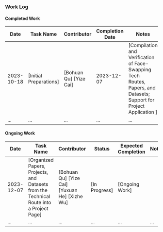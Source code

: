 ### Work Log


#### Completed Work
| Date       | Task Name                                      | Contributor | Completion Date | Notes       |
|------------|------------------------------------------------|-------------|-----------------|-------------|
| 2023-10-18 | [Initial Preparations] | [Bohuan Qu] [Yize Cai]     | 2023-12-07  | [Compilation and Verification of Face-Swapping Tech Routes, Papers, and Datasets; Support for Project Application ]     |
| ...        | ...                                            | ...         | ...             | ...         |

#### Ongoing Work
| Date       | Task Name                                      | Contributor | Status    | Expected Completion | Notes       |
|------------|------------------------------------------------|-------------|-----------|---------------------|-------------|
| 2023-12-07 | [Organized Papers, Projects, and Datasets from the Technical Route into a Project Page] | [Bohuan Qu] [Yize Cai] [Yuxuan He] [Xizhe Wu] | [In Progress] | [Ongoing Work] | | [Yuxuan He: Paper Section; Xizhe Wu: Project Section; Yize Cai: Dataset Section]     |
| ...        | ...                                            | ...         | ...       | ...                 | ...         |



